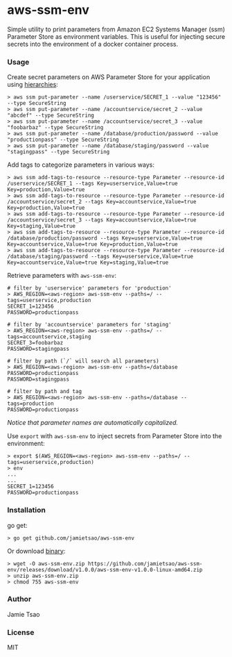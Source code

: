 # aws-ssm-env
Simple utility to print parameters from Amazon EC2 Systems Manager (ssm) Parameter Store as environment variables. This is useful for injecting secure secrets into the environment of a docker container process.

### Usage
Create secret parameters on AWS Parameter Store for your application using [hierarchies](http://docs.aws.amazon.com/systems-manager/latest/userguide/sysman-paramstore-working.html#sysman-paramstore-su-organize):
```
> aws ssm put-parameter --name /userservice/SECRET_1 --value "123456" --type SecureString
> aws ssm put-parameter --name /accountservice/secret_2 --value "abcdef" --type SecureString
> aws ssm put-parameter --name /accountservice/secret_3 --value "foobarbaz" --type SecureString
> aws ssm put-parameter --name /database/production/password --value "productionpass" --type SecureString
> aws ssm put-parameter --name /database/staging/password --value "stagingpass" --type SecureString
```
Add tags to categorize parameters in various ways:
```
> aws ssm add-tags-to-resource --resource-type Parameter --resource-id /userservice/SECRET_1 --tags Key=userservice,Value=true Key=production,Value=true
> aws ssm add-tags-to-resource --resource-type Parameter --resource-id /accountservice/secret_2 --tags Key=accountservice,Value=true Key=production,Value=true
> aws ssm add-tags-to-resource --resource-type Parameter --resource-id /accountservice/secret_3 --tags Key=accountservice,Value=true Key=staging,Value=true
> aws ssm add-tags-to-resource --resource-type Parameter --resource-id /database/production/password --tags Key=userservice,Value=true Key=accountservice,Value=true Key=production,Value=true
> aws ssm add-tags-to-resource --resource-type Parameter --resource-id /database/staging/password --tags Key=userservice,Value=true Key=accountservice,Value=true Key=staging,Value=true
```
Retrieve parameters with `aws-ssm-env`:
```
# filter by 'userservice' parameters for 'production'
> AWS_REGION=<aws-region> aws-ssm-env --paths=/ --tags=userservice,production
SECRET_1=123456
PASSWORD=productionpass

# filter by 'accountservice' parameters for 'staging'
> AWS_REGION=<aws-region> aws-ssm-env --paths=/ --tags=accountservice,staging
SECRET_3=foobarbaz
PASSWORD=stagingpass

# filter by path (`/` will search all parameters)
> AWS_REGION=<aws-region> aws-ssm-env --paths=/database
PASSWORD=productionpass
PASSWORD=stagingpass

# filter by path and tag
> AWS_REGION=<aws-region> aws-ssm-env --paths=/database --tags=production
PASSWORD=productionpass
```
*Notice that parameter names are automatically capitalized.*


Use `export` with `aws-ssm-env` to inject secrets from Parameter Store into the environment:
```
> export $(AWS_REGION=<aws-region> aws-ssm-env --paths=/ --tags=userservice,production)
> env
...
...
SECRET_1=123456
PASSWORD=productionpass
```

### Installation
go get:
```
> go get github.com/jamietsao/aws-ssm-env
```
Or download [binary](https://github.com/jamietsao/aws-ssm-env/releases/latest):
```
> wget -O aws-ssm-env.zip https://github.com/jamietsao/aws-ssm-env/releases/download/v1.0.0/aws-ssm-env-v1.0.0-linux-amd64.zip
> unzip aws-ssm-env.zip
> chmod 755 aws-ssm-env
```

### Author
Jamie Tsao

### License
MIT
